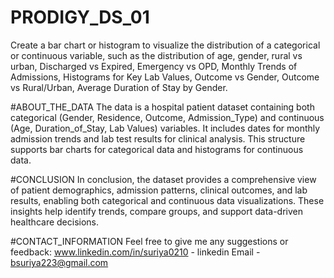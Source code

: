 # PRODIGY_DS_01
Create a bar chart or histogram to visualize the distribution of a categorical or continuous variable, such as the distribution of age, gender, rural vs urban, Discharged vs Expired, Emergency vs OPD, Monthly Trends of Admissions, Histograms for Key Lab Values, Outcome vs Gender, Outcome vs Rural/Urban, Average Duration of Stay by Gender.

#ABOUT_THE_DATA
The data is a hospital patient dataset containing both categorical (Gender, Residence, Outcome, Admission\_Type) and continuous (Age, Duration\_of\_Stay, Lab Values) variables.
It includes dates for monthly admission trends and lab test results for clinical analysis.
This structure supports bar charts for categorical data and histograms for continuous data.

#CONCLUSION
In conclusion, the dataset provides a comprehensive view of patient demographics, admission patterns, clinical outcomes, and lab results, enabling both categorical and continuous data visualizations.
These insights help identify trends, compare groups, and support data-driven healthcare decisions.

#CONTACT_INFORMATION
Feel free to give me any suggestions or feedback:  www.linkedin.com/in/suriya0210 - linkedin Email - bsuriya223@gmail.com
